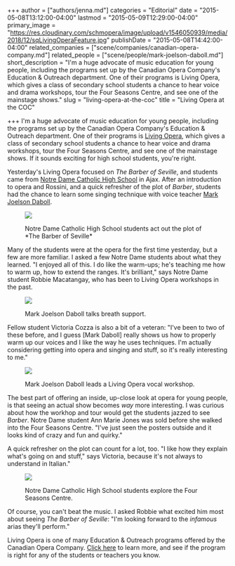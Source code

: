 +++
author = ["authors/jenna.md"]
categories = "Editorial"
date = "2015-05-08T13:12:00-04:00"
lastmod = "2015-05-09T12:29:00-04:00"
primary_image = "https://res.cloudinary.com/schmopera/image/upload/v1546050939/media/2018/12/sqLivingOperaFeature.jpg"
publishDate = "2015-05-08T14:42:00-04:00"
related_companies = ["scene/companies/canadian-opera-company.md"]
related_people = ["scene/people/mark-joelson-daboll.md"]
short_description = "I&#039;m a huge advocate of music education for young people, including the programs set up by the Canadian Opera Company&#039;s Education &amp; Outreach department. One of their programs is Living Opera, which gives a class of secondary school students a chance to hear voice and drama workshops, tour the Four Seasons Centre, and see one of the mainstage shows."
slug = "living-opera-at-the-coc"
title = "Living Opera at the COC"

+++
I'm a huge advocate of music education for young people, including the programs set up by the Canadian Opera Company's Education & Outreach department. One of their programs is [Living Opera](http://www.coc.ca/ExploreAndLearn/Schools/LivingOpera.aspx), which gives a class of secondary school students a chance to hear voice and drama workshops, tour the Four Seasons Centre, and see one of the mainstage shows. If it sounds exciting for high school students, you're right.

Yesterday's Living Opera focused on *The Barber of Seville*, and students came from [Notre Dame Catholic High School](http://notredame.dcdsb.ca/) in Ajax. After an introduction to opera and Rossini, and a quick refresher of the plot of *Barber*, students had the chance to learn some singing technique with voice teacher [Mark Joelson Daboll](http://pleasejudgeme.com/). 

<figure data-type="image">

![](https://res.cloudinary.com/schmopera/image/upload/v1545409169/media/webhook-uploads/1431188797798/LivingOpera4.jpg.jpg)
<figcaption>Notre Dame Catholic High School students act out the plot of *The Barber of Seville*</figcaption>
</figure>

Many of the students were at the opera for the first time yesterday, but a few are more familiar. I asked a few Notre Dame students about what they learned. "I enjoyed all of this. I do like the warm-ups; he's teaching me how to warm up, how to extend the ranges. It's brilliant," says Notre Dame student Robbie Macatangay, who has been to Living Opera workshops in the past. 

<figure data-type="image">

![](https://res.cloudinary.com/schmopera/image/upload/v1545409169/media/webhook-uploads/1431188812146/LivingOpera.jpg.jpg)
<figcaption>Mark Joelson Daboll talks breath support.</figcaption>
</figure>

Fellow student Victoria Cozza is also a bit of a veteran: "I've been to two of these before, and I guess [Mark Daboll] really shows us how to properly warm up our voices and I like the way he uses techniques. I'm actually considering getting into opera and singing and stuff, so it's really interesting to me."

<figure data-type="image">

![](https://res.cloudinary.com/schmopera/image/upload/v1545409169/media/webhook-uploads/1431188823122/LivingOpera2.jpg.jpg)
<figcaption>Mark Joelson Daboll leads a Living Opera vocal workshop.</figcaption>
</figure>

The best part of offering an inside, up-close look at opera for young people, is that seeing an actual show becomes *way* more interesting. I was curious about how the workhop and tour would get the students jazzed to see *Barber*. Notre Dame student Ann Marie Jones was sold before she walked into the Four Seasons Centre. "I've just seen the posters outside and it looks kind of crazy and fun and quirky." 

A quick refresher on the plot can count for a lot, too. "I like how they explain what's going on and stuff," says Victoria, because it's not always to understand in Italian."

<figure data-type="image">

![](https://res.cloudinary.com/schmopera/image/upload/v1545409169/media/webhook-uploads/1431188843481/LivingOpera5.jpg.jpg)
<figcaption>Notre Dame Catholic High School students explore the Four Seasons Centre.</figcaption>
</figure>

Of course, you can't beat the music. I asked Robbie what excited him most about seeing *The Barber of Seville*: "I'm looking forward to the *infamous* arias they'll perform."

Living Opera is one of many Education & Outreach programs offered by the Canadian Opera Company. [Click here](http://www.coc.ca/ExploreAndLearn/Schools/LivingOpera.aspx) to learn more, and see if the program is right for any of the students or teachers you know.